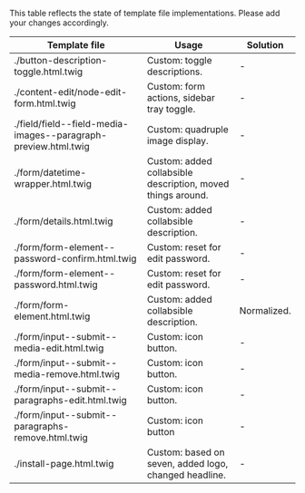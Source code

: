 This table reflects the state of template file implementations.
Please add your changes accordingly. 


Template file | Usage | Solution
------------- | ------------- | ------------- 
./button-description-toggle.html.twig | Custom: toggle descriptions. | -
./content-edit/node-edit-form.html.twig | Custom: form actions, sidebar tray toggle. | -
./field/field--field-media-images--paragraph-preview.html.twig | Custom: quadruple image display. | -
./form/datetime-wrapper.html.twig | Custom: added collabsible description, moved things around. | -
./form/details.html.twig | Custom: added collabsible description. | -
./form/form-element--password-confirm.html.twig | Custom: reset for edit password. | -
./form/form-element--password.html.twig | Custom: reset for edit password. | -
./form/form-element.html.twig | Custom: added collabsible description. | Normalized.
./form/input--submit--media-edit.html.twig | Custom: icon button. | -
./form/input--submit--media-remove.html.twig | Custom: icon button. | -
./form/input--submit--paragraphs-edit.html.twig | Custom: icon button. | -
./form/input--submit--paragraphs-remove.html.twig |  Custom: icon button | -
./install-page.html.twig | Custom: based on seven, added logo, changed headline. | -
